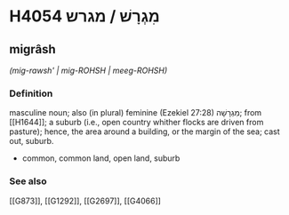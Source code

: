 # H4054 מִגְרָשׁ / מגרש

## migrâsh

_(mig-rawsh' | miɡ-ROHSH | meeɡ-ROHSH)_

### Definition

masculine noun; also (in plural) feminine (Ezekiel 27:28) מִגְרָשָׁה; from [[H1644]]; a suburb (i.e., open country whither flocks are driven from pasture); hence, the area around a building, or the margin of the sea; cast out, suburb.

- common, common land, open land, suburb
### See also

[[G873]], [[G1292]], [[G2697]], [[G4066]]

